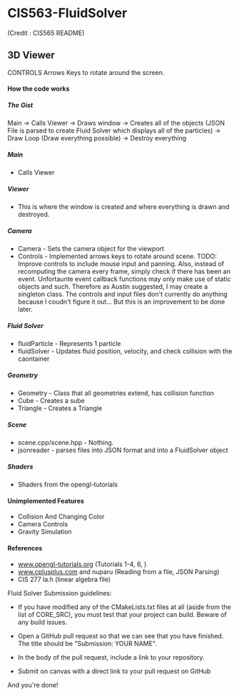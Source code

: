 # CIS563-FluidSolver
(Credit : CIS565 README)


## 3D Viewer

CONTROLS
Arrows Keys to rotate around the screen.


#### How the code works
##### The Gist
Main -> Calls Viewer -> Draws window -> Creates all of the objects (JSON File is parsed to create Fluid Solver which displays all of the particles) -> Draw Loop (Draw everything possible) -> Destroy everything

##### Main
- Calls Viewer

##### Viewer
- This is where the window is created and where everything is drawn and destroyed.

##### Camera
- Camera - Sets the camera object for the viewport
- Controls - Implemented arrows keys to rotate around scene. 
TODO: Improve controls to include mouse input and panning. Also, instead of recomputing the camera every frame, simply check if there has been an event. Unfortaunte event callback functions may only make use of static objects and such. Therefore as Austin suggested, I may create a singleton class. The controls and input files don't currently do anything because I coudn't figure it out... But this is an improvement to be done later.

##### Fluid Solver
- fluidParticle - Represents 1 particle
- fluidSolver - Updates fluid position, velocity, and check collision with the caontainer

##### Geometry
- Geometry - Class that all geometries extend, has collision function
- Cube - Creates a sube
- Triangle - Creates a Triangle

##### Scene
- scene.cpp/scene.hpp - Nothing.
- jsonreader - parses files into JSON format and into a FluidSolver object

##### Shaders
- Shaders from the opengl-tutorials

#### Unimplemented Features
- Collision And Changing Color
- Camera Controls
- Gravity Simulation

#### References
- www.opengl-tutorials.org (Tutorials 1-4, 6, )
- www.cplusplus.com and nuparu (Reading from a file, JSON Parsing)
- CIS 277 la.h (linear algebra file)

Fluid Solver Submission guidelines:


- If you have modified any of the CMakeLists.txt files at all (aside from the list of CORE_SRC), you must test that your project can build. Beware of any build issues.

- Open a GitHub pull request so that we can see that you have finished. The title should be "Submission: YOUR NAME".

- In the body of the pull request, include a link to your repository.

- Submit on canvas with a direct link to your pull request on GitHub


And you're done!